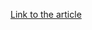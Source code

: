 [Link to the article](https://bleepingcomputer.com/news/security/mozilla-firefox-9702-fixes-two-actively-exploited-zero-day-bugs/)
